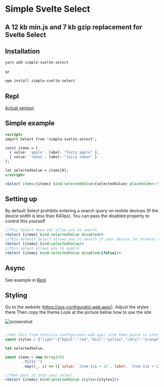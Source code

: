 # Simple Svelte Select

## A 12 kb min.js and 7 kb gzip replacement for  Svelte Select

## Installation

````bash
yarn add simple-svelte-select
````

or 

````bash
npm install simple-svelte-select
````

## Repl

[Actual version](https://svelte.dev/repl/31cba90b9da74c2ebd5d8b10f5d1ee6c?version=3.31.0 "Svelte Repl")

## Simple example

````jsx
<script>
import Select from 'simple-svelte-select';

const items = [
  { value: 'apple', label: "Tasty apple" },
  { value: 'lemon', label: "Juicy lemon" }
];

let selectedValue = items[0];
</script>

<Select items={items} bind:selectedValue={selectedValue} placeholder="Select apple or lemon"/>
````
## Setting up

By default Select prohibits entering a search query on mobile devices (If the device width is less than 640px). You can pass the disabled property to control this yourself

````jsx
//This Select does not allow you to search
<Select {items} bind:selectedValue disabled/>
//This default Select allows you to search if your device (or browser window) is wider than 640 pixels
<Select {items} bind:selectedValue/>
//This select allows you to search
<Select {items} bind:selectedValue disabled={false}/>
````

## Async

See example in [Repl](https://svelte.dev/repl/975f82c7fd1a4f4c81ec16155ad16770?version=3.31.0)

## Styling

Go to the website (https://sss-configurator.web.app/). 
Adjust the styles there
Then copy the theme
Look at the picture below how to use the site

![screenshot](https://i.imgur.com/2iWAGQf.png)

````jsx

//Get this from this(sss-configurator.web.app) site then paste is into your code like this
const styles = {"light":{"bgCol":"red","bCol":"yellow","cACol":"orange","bHCol":"blue","selCol":"#000","iTCol":"#3f4f5f","iS":"0 2px 3px 0 rgba(44, 62, 80, 0.24)","iHCol":"#E7F2FF","iACol":"#e2efff","iTNSCol":"#000","iATCol":"#fff","iSACol":"#007bff"},"dark":{"bgCol":"#161616","bCol":"#333","cACol":"#006fe8","bHCol":"#444","selCol":"#eee","iTCol":"#eee","iS":"0 2px 2px 0 rgba(24, 24, 24, 0.24)","iHCol":"#252525","iACol":"#323232","iTNSCol":"#eee","iATCol":"#fff","iSACol":"#414141"}}

let selectedValue;

const items = new Array(50)
		.fill('')
		.map((_, i) => ({ value: `item-${i + 1}`, label: `Item ${i + 1}` }))

//Then pass it into your select
<Select {items} bind:selectedValue styles={styles}/>
````